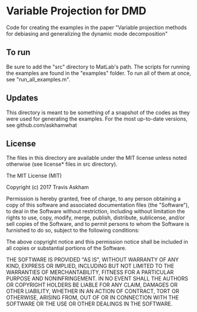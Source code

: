 # Variable Projection for DMD

Code for creating the examples in the paper "Variable
projection methods for debiasing and generalizing
the dynamic mode decomposition"

## To run

Be sure to add the "src" directory to MatLab's path.
The scripts for running the examples are found in the
"examples" folder. To run all of them at once, see 
"run_all_examples.m". 

## Updates

This directory is meant to be something of a snapshot
of the codes as they were used for generating the
examples. For the most up-to-date versions, see 
github.com/askhamwhat

## License 

The files in this directory are available under the MIT license unless noted otherwise (see license* files in src directory).

The MIT License (MIT)

Copyright (c) 2017 Travis Askham

Permission is hereby granted, free of charge, to any person obtaining a copy of this software and associated documentation files (the "Software"), to deal in the Software without restriction, including without limitation the rights to use, copy, modify, merge, publish, distribute, sublicense, and/or sell copies of the Software, and to permit persons to whom the Software is furnished to do so, subject to the following conditions:

The above copyright notice and this permission notice shall be included in all copies or substantial portions of the Software.

THE SOFTWARE IS PROVIDED "AS IS", WITHOUT WARRANTY OF ANY KIND, EXPRESS OR IMPLIED, INCLUDING BUT NOT LIMITED TO THE WARRANTIES OF MERCHANTABILITY, FITNESS FOR A PARTICULAR PURPOSE AND NONINFRINGEMENT. IN NO EVENT SHALL THE AUTHORS OR COPYRIGHT HOLDERS BE LIABLE FOR ANY CLAIM, DAMAGES OR OTHER LIABILITY, WHETHER IN AN ACTION OF CONTRACT, TORT OR OTHERWISE, ARISING FROM, OUT OF OR IN CONNECTION WITH THE SOFTWARE OR THE USE OR OTHER DEALINGS IN THE SOFTWARE.